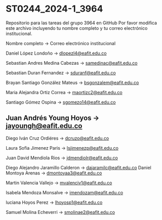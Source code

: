 # ST0244_2024-1_3964
Repositorio para las tareas del grupo 3964 en GitHub
Por favor modifica este archivo incluyendo tu nombre completo y tu correo electrónico institucional.

Nombre completo -> Correo electrónico institucional

Daniel López Londoño -> dlopezl4@eafit.edu.co

Sebastian Andres Medina Cabezas -> samedinac@eafit.edu.co

Sebastian Duran Fernandez -> sduranf@eafit.edu.co

Brayan Santiago González Mateus -> bsgonzalem@eafit.edu.co

Maria Alejandra Ortiz Correa -> maortizc2@eafit.edu.co

Santiago Gómez Ospina -> sgomezo14@eafit.edu.co

## Juan Andrés Young Hoyos -> jayoungh@eafit.edu.co

Diego Iván Cruz Ordiéres -> dcruzo@eafit.edu.co

Laura Sofia Jimenez Paris -> lsjimenezp@eafit.edu.co

Juan David Mendiola Rios -> jdmendiolr@eafit.edu.co

Diego Alejandro Jaramillo Calderon -> dajaramilc@eafit.edu.co
Daniel Montoya Arenas -> dmontoyaa3@eafit.edu.co

Martin Valencia Vallejo -> mvalenciv1@eafit.edu.co

Isabela Mendoza Monsalve -> imendozam@eafit.edu.co

luciana Hoyos Perez -> lhoyosp1@eafit.edu.co

Samuel Molina Echeverri -> smolinae2@eafit.edu.co


